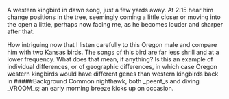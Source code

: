 A western kingbird in dawn song, just a few yards away. At 2:15 hear him change positions in the tree, seemingly coming a little closer or moving into the open a little, perhaps now facing me, as he becomes louder and sharper after that.   

How intriguing now that I listen carefully to this Oregon male and compare him with two Kansas birds. The songs of this bird are far less shrill and at a lower frequency. What does that mean, if anything? Is this an example of individual differences, or of geographic differences, in which case Oregon western kingbirds would have different genes than western kingbirds back in 
#####Background
Common nighthawk, both _peent_s and diving _VROOM_s; an early morning breeze kicks up on occasion.
